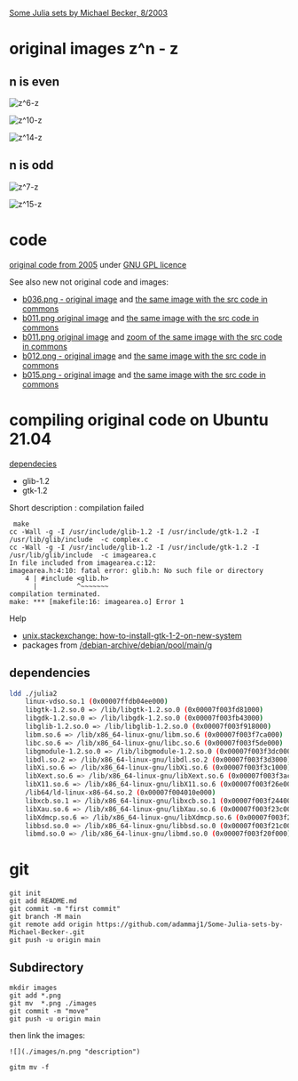 



[Some Julia sets by Michael Becker, 8/2003](https://web.archive.org/web/20161024132306/http://www.ijon.de/mathe/julia/index.html)




#  original images z^n - z

## n is even 
![](./images/z6-z.png "z^6-z")   

![](./images/z10-z.png "z^10-z")   

![](./images/z14-z.png "z^14-z")   

## n is odd 
![](./images/z7-z.png "z^7-z")   

![](./images/z15-z.png "z^15-z")   


# code 
[original code from 2005](./src/2005) under [GNU GPL licence](http://gnugpl.org/)



See also new not original code and images: 
* [b036.png - original image](https://web.archive.org/web/20161024194536im_/http://www.ijon.de/mathe/julia/sets/b036.png) and [the same image with the src code in commons  ](https://commons.wikimedia.org/wiki/File:Julia_set_f(z)%3D1_over_az5%2Bz3%2Bbz.png)
* [b011.png original image](https://web.archive.org/web/20161024194536im_/http://www.ijon.de/mathe/julia/sets/b011.png) and [the same image with the src code in commons](https://commons.wikimedia.org/wiki/File:Julia_set_p(z)%3D_z%5E3%2B(1.0149042485835864102%2B0.10183008497976470119i)*z.png)
* [b011.png original image](https://web.archive.org/web/20161024194536im_/http://www.ijon.de/mathe/julia/sets/b011.png) and [zoom of the same image with the src code  in commons](https://commons.wikimedia.org/wiki/File:Julia_set_p(z)%3D_z%5E3%2B(1.0149042485835864102%2B0.10183008497976470119i)*z;_(zoom).png)
* [b012.png - original image](https://web.archive.org/web/20161024194536im_/http://www.ijon.de/mathe/julia/sets/b012.png) and [the same image with the src code in commons ](https://commons.wikimedia.org/wiki/File:Julia_set_for_f(z)_%3D_z%5E3_%2Bz*(0.1008317508132964*i_%2B_1.004954206930806).png)
* [b015.png - original image](https://web.archive.org/web/20160504150529im_/http://www.ijon.de/mathe/julia/sets/b015.png) and [the same image with the src code in commons ]( https://commons.wikimedia.org/wiki/File:Julia_set_for_f(z)%3D_z%5E14-z.png#%7B%7Bint%3Afiledesc%7D%7D)


# compiling original code on Ubuntu 21.04

[dependecies](/src/Makefile)
* glib-1.2 
* gtk-1.2 

Short description : compilation failed   


```
 make
cc -Wall -g -I /usr/include/glib-1.2 -I /usr/include/gtk-1.2 -I /usr/lib/glib/include  -c complex.c
cc -Wall -g -I /usr/include/glib-1.2 -I /usr/include/gtk-1.2 -I /usr/lib/glib/include  -c imagearea.c
In file included from imagearea.c:12:
imagearea.h:4:10: fatal error: glib.h: No such file or directory
    4 | #include <glib.h>
      |          ^~~~~~~~
compilation terminated.
make: *** [makefile:16: imagearea.o] Error 1
```

Help
* [unix.stackexchange: how-to-install-gtk-1-2-on-new-system](https://unix.stackexchange.com/questions/658860/how-to-install-gtk-1-2-on-new-system)
* packages from [/debian-archive/debian/pool/main/g](http://archive.debian.org/debian-archive/debian/pool/main/g/)

## dependencies
```bash
ldd ./julia2 
	linux-vdso.so.1 (0x00007ffdb04ee000)
	libgtk-1.2.so.0 => /lib/libgtk-1.2.so.0 (0x00007f003fd81000)
	libgdk-1.2.so.0 => /lib/libgdk-1.2.so.0 (0x00007f003fb43000)
	libglib-1.2.so.0 => /lib/libglib-1.2.so.0 (0x00007f003f918000)
	libm.so.6 => /lib/x86_64-linux-gnu/libm.so.6 (0x00007f003f7ca000)
	libc.so.6 => /lib/x86_64-linux-gnu/libc.so.6 (0x00007f003f5de000)
	libgmodule-1.2.so.0 => /lib/libgmodule-1.2.so.0 (0x00007f003f3dc000)
	libdl.so.2 => /lib/x86_64-linux-gnu/libdl.so.2 (0x00007f003f3d3000)
	libXi.so.6 => /lib/x86_64-linux-gnu/libXi.so.6 (0x00007f003f3c1000)
	libXext.so.6 => /lib/x86_64-linux-gnu/libXext.so.6 (0x00007f003f3ac000)
	libX11.so.6 => /lib/x86_64-linux-gnu/libX11.so.6 (0x00007f003f26e000)
	/lib64/ld-linux-x86-64.so.2 (0x00007f004010e000)
	libxcb.so.1 => /lib/x86_64-linux-gnu/libxcb.so.1 (0x00007f003f244000)
	libXau.so.6 => /lib/x86_64-linux-gnu/libXau.so.6 (0x00007f003f23c000)
	libXdmcp.so.6 => /lib/x86_64-linux-gnu/libXdmcp.so.6 (0x00007f003f234000)
	libbsd.so.0 => /lib/x86_64-linux-gnu/libbsd.so.0 (0x00007f003f21c000)
	libmd.so.0 => /lib/x86_64-linux-gnu/libmd.so.0 (0x00007f003f20f000)
```



# git
```git
git init
git add README.md
git commit -m "first commit"
git branch -M main
git remote add origin https://github.com/adammaj1/Some-Julia-sets-by-Michael-Becker-.git
git push -u origin main
```



## Subdirectory

```git
mkdir images
git add *.png
git mv  *.png ./images
git commit -m "move"
git push -u origin main
```

then link the images:


```
![](./images/n.png "description") 
```


```
gitm mv -f 
```
